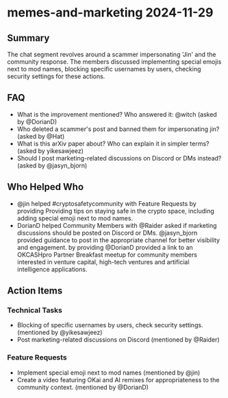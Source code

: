 # memes-and-marketing 2024-11-29

## Summary
The chat segment revolves around a scammer impersonating 'Jin' and the community response. The members discussed implementing special emojis next to mod names, blocking specific usernames by users, checking security settings for these actions.

## FAQ
- What is the improvement mentioned? Who answered it: @witch (asked by @DorianD)
- Who deleted a scammer's post and banned them for impersonating jin? (asked by @Hat)
- What is this arXiv paper about? Who can explain it in simpler terms? (asked by yikesawjeez)
- Should I post marketing-related discussions on Discord or DMs instead? (asked by @jasyn_bjorn)

## Who Helped Who
- @jin helped #cryptosafetycommunity with Feature Requests by providing Providing tips on staying safe in the crypto space, including adding special emoji next to mod names.
- DorianD helped Community Members with @Raider asked if marketing discussions should be posted on Discord or DMs. @jasyn_bjorn provided guidance to post in the appropriate channel for better visibility and engagement. by providing @DorianD provided a link to an OKCASHpro Partner Breakfast meetup for community members interested in venture capital, high-tech ventures and artificial intelligence applications.

## Action Items

### Technical Tasks
- Blocking of specific usernames by users, check security settings. (mentioned by @yikesawjeez)
- Post marketing-related discussions on Discord (mentioned by @Raider)

### Feature Requests
- Implement special emoji next to mod names (mentioned by @jin)
- Create a video featuring OKai and AI remixes for appropriateness to the community context. (mentioned by @DorianD)
